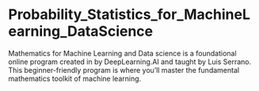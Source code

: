 # Probability_Statistics_for_MachineLearning_DataScience
Mathematics for Machine Learning and Data science is a foundational online program created in by DeepLearning.AI and taught by Luis Serrano. This beginner-friendly program is where you’ll master the fundamental mathematics toolkit of machine learning.
